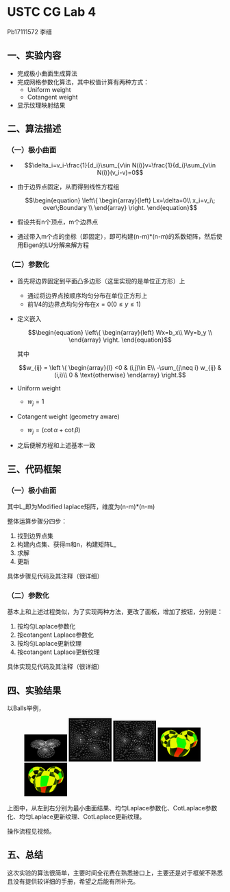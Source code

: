 # USTC CG Lab 4 

Pb17111572 李缙

## 一、实验内容

- 完成极小曲面生成算法
- 完成网格参数化算法，其中权值计算有两种方式：
  - Uniform weight 
  - Cotangent weight
- 显示纹理映射结果

## 二、算法描述

### （一）极小曲面

- $$\delta_i=v_i-\frac{1}{d_i}\sum_{v\in N(i)}v=\frac{1}{d_i}\sum_{v\in N(i)}(v_i-v)=0$$

- 由于边界点固定，从而得到线性方程组

  $$\begin{equation}
  \left\{
  		\begin{array}{left}
  		Lx=\delta=0\\
  		x_i=v_i\; over\;Boundary   \\
  		\end{array}
  \right.
  \end{equation}$$

- 假设共有n个顶点，m个边界点

- 通过带入m个点的坐标（即固定），即可构建(n-m)*(n-m)的系数矩阵，然后使用Eigen的LU分解来解方程

### （二）参数化

- 首先将边界固定到平面凸多边形（这里实现的是单位正方形）上
  - 通过将边界点按顺序均匀分布在单位正方形上
  - 前1/4的边界点均匀分布在$x=0(0\le y\le1)$

- 定义嵌入

  $$\begin{equation}
  \left\{
  		\begin{array}{left}
  		Wx=b_x\\
  		Wy=b_y  \\
  		\end{array}
  \right.
  \end{equation}$$

  其中

  $$w_{ij} = \left \{
  \begin{array}{l}
  <0 & (i,j)\in E\\
  -\sum_{j\neq i} w_{ij} & (i,i)\\
  0 & \text{otherwise}
  \end{array}
  \right.$$

- Uniform weight
  
  - $w_j = 1$ 
- Cotangent weight (geometry aware)
  
  -  $w_j =  (\cot \alpha + \cot\beta)$ 
- 之后便解方程和上述基本一致

## 三、代码框架

### （一）极小曲面

其中L_即为Modified laplace矩阵，维度为(n-m)*(n-m)

整体运算步骤分四步：

1. 找到边界点集
2. 构建内点集、获得m和n，构建矩阵L_
3. 求解
4. 更新

具体步骤见代码及其注释（很详细）

### （二）参数化

基本上和上述过程类似，为了实现两种方法，更改了面板，增加了按钮，分别是：

1. 按均匀Laplace参数化
2. 按cotangent Laplace参数化
3. 按均匀Laplace更新纹理
4. 按cotangent Laplace更新纹理

具体实现见代码及其注释（很详细）

## 四、实验结果

以Balls举例，

<figure class="fouth">
      <img src="ballsm.png", width=100>
      <img src="balls1.png", width=100>
      <img src="balls2.png", width=100>
      <img src="ballst1.png", width=100>
      <img src="ballst2.png", width=100>
</figure>

上图中，从左到右分别为最小曲面结果、均匀Laplace参数化、CotLaplace参数化、均匀Laplace更新纹理、CotLaplace更新纹理。

操作流程见视频。

## 五、总结

这次实验的算法很简单，主要时间全花费在熟悉接口上，主要还是对于框架不熟悉且没有提供较详细的手册，希望之后能有所补充。
